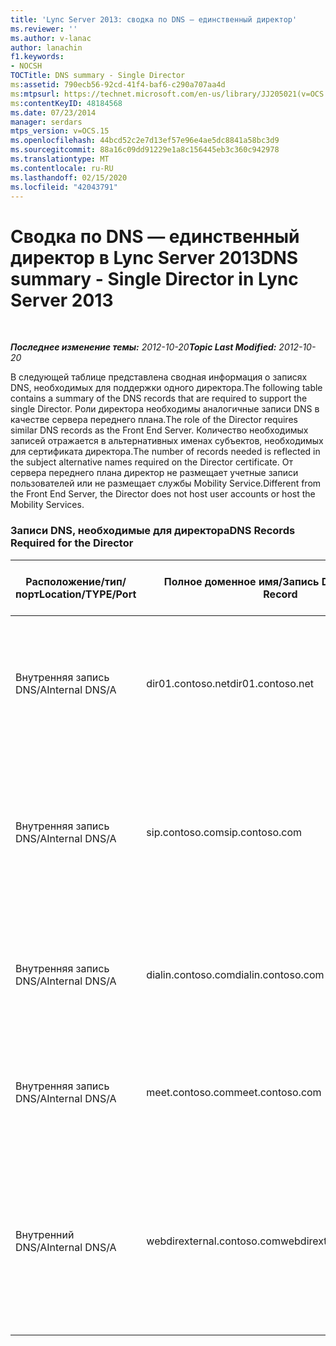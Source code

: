 ```yaml
---
title: 'Lync Server 2013: сводка по DNS — единственный директор'
ms.reviewer: ''
ms.author: v-lanac
author: lanachin
f1.keywords:
- NOCSH
TOCTitle: DNS summary - Single Director
ms:assetid: 790ecb56-92cd-41f4-baf6-c290a707aa4d
ms:mtpsurl: https://technet.microsoft.com/en-us/library/JJ205021(v=OCS.15)
ms:contentKeyID: 48184568
ms.date: 07/23/2014
manager: serdars
mtps_version: v=OCS.15
ms.openlocfilehash: 44bcd52c2e7d13ef57e96e4ae5dc8841a58bc3d9
ms.sourcegitcommit: 88a16c09dd91229e1a8c156445eb3c360c942978
ms.translationtype: MT
ms.contentlocale: ru-RU
ms.lasthandoff: 02/15/2020
ms.locfileid: "42043791"
---
```

<div data-xmlns="http://www.w3.org/1999/xhtml">

<div class="topic" data-xmlns="http://www.w3.org/1999/xhtml" data-msxsl="urn:schemas-microsoft-com:xslt" data-cs="http://msdn.microsoft.com/">

<div data-asp="http://msdn2.microsoft.com/asp">

# <a name="dns-summary---single-director-in-lync-server-2013"></a><span data-ttu-id="597c6-102">Сводка по DNS — единственный директор в Lync Server 2013</span><span class="sxs-lookup"><span data-stu-id="597c6-102">DNS summary - Single Director in Lync Server 2013</span></span>

</div>

<div id="mainSection">

<div id="mainBody">

<span> </span>

<span data-ttu-id="597c6-103">_**Последнее изменение темы:** 2012-10-20_</span><span class="sxs-lookup"><span data-stu-id="597c6-103">_**Topic Last Modified:** 2012-10-20_</span></span>

<span data-ttu-id="597c6-104">В следующей таблице представлена сводная информация о записях DNS, необходимых для поддержки одного директора.</span><span class="sxs-lookup"><span data-stu-id="597c6-104">The following table contains a summary of the DNS records that are required to support the single Director.</span></span> <span data-ttu-id="597c6-105">Роли директора необходимы аналогичные записи DNS в качестве сервера переднего плана.</span><span class="sxs-lookup"><span data-stu-id="597c6-105">The role of the Director requires similar DNS records as the Front End Server.</span></span> <span data-ttu-id="597c6-106">Количество необходимых записей отражается в альтернативных именах субъектов, необходимых для сертификата директора.</span><span class="sxs-lookup"><span data-stu-id="597c6-106">The number of records needed is reflected in the subject alternative names required on the Director certificate.</span></span> <span data-ttu-id="597c6-107">От сервера переднего плана директор не размещает учетные записи пользователей или не размещает службы Mobility Service.</span><span class="sxs-lookup"><span data-stu-id="597c6-107">Different from the Front End Server, the Director does not host user accounts or host the Mobility Services.</span></span>

### <a name="dns-records-required-for-the-director"></a><span data-ttu-id="597c6-108">Записи DNS, необходимые для директора</span><span class="sxs-lookup"><span data-stu-id="597c6-108">DNS Records Required for the Director</span></span>

<table>
<colgroup>
<col style="width: 25%" />
<col style="width: 25%" />
<col style="width: 25%" />
<col style="width: 25%" />
</colgroup>
<thead>
<tr class="header">
<th><span data-ttu-id="597c6-109">Расположение/тип/порт</span><span class="sxs-lookup"><span data-stu-id="597c6-109">Location/TYPE/Port</span></span></th>
<th><span data-ttu-id="597c6-110">Полное доменное имя/Запись DNS</span><span class="sxs-lookup"><span data-stu-id="597c6-110">FQDN/DNS Record</span></span></th>
<th><span data-ttu-id="597c6-111">IP-адрес/Полное доменное имя</span><span class="sxs-lookup"><span data-stu-id="597c6-111">IP Address/FQDN</span></span></th>
<th><span data-ttu-id="597c6-112">Сопоставляется с/комментарии</span><span class="sxs-lookup"><span data-stu-id="597c6-112">Maps to/Comments</span></span></th>
</tr>
</thead>
<tbody>
<tr class="odd">
<td><p><span data-ttu-id="597c6-113">Внутренняя запись DNS/A</span><span class="sxs-lookup"><span data-stu-id="597c6-113">Internal DNS/A</span></span></p></td>
<td><p><span data-ttu-id="597c6-114">dir01.contoso.net</span><span class="sxs-lookup"><span data-stu-id="597c6-114">dir01.contoso.net</span></span></p></td>
<td><p><span data-ttu-id="597c6-115">Режиссер</span><span class="sxs-lookup"><span data-stu-id="597c6-115">Director</span></span></p></td>
<td><p><span data-ttu-id="597c6-116">Запись узла директора, используемая для репликации и сервера на сервер</span><span class="sxs-lookup"><span data-stu-id="597c6-116">Director host record used for replication and server to server</span></span></p></td>
</tr>
<tr class="even">
<td><p><span data-ttu-id="597c6-117">Внутренняя запись DNS/A</span><span class="sxs-lookup"><span data-stu-id="597c6-117">Internal DNS/A</span></span></p></td>
<td><p><span data-ttu-id="597c6-118">sip.contoso.com</span><span class="sxs-lookup"><span data-stu-id="597c6-118">sip.contoso.com</span></span></p></td>
<td><p><span data-ttu-id="597c6-119">Режиссер</span><span class="sxs-lookup"><span data-stu-id="597c6-119">Director</span></span></p></td>
<td><p><span data-ttu-id="597c6-120">Входящий протокол SIP из внутреннего пограничного интерфейса пограничного сервера</span><span class="sxs-lookup"><span data-stu-id="597c6-120">Inbound session initiation protocol (SIP) from the internal Edge interface of the Edge Server</span></span></p></td>
</tr>
<tr class="odd">
<td><p><span data-ttu-id="597c6-121">Внутренняя запись DNS/A</span><span class="sxs-lookup"><span data-stu-id="597c6-121">Internal DNS/A</span></span></p></td>
<td><p><span data-ttu-id="597c6-122">dialin.contoso.com</span><span class="sxs-lookup"><span data-stu-id="597c6-122">dialin.contoso.com</span></span></p></td>
<td><p><span data-ttu-id="597c6-123">Режиссер</span><span class="sxs-lookup"><span data-stu-id="597c6-123">Director</span></span></p></td>
<td><p><span data-ttu-id="597c6-124">Опубликованные веб-службы удаленного доступа обратного прокси-сервера</span><span class="sxs-lookup"><span data-stu-id="597c6-124">Published dialin web services from reverse proxy</span></span></p></td>
</tr>
<tr class="even">
<td><p><span data-ttu-id="597c6-125">Внутренняя запись DNS/A</span><span class="sxs-lookup"><span data-stu-id="597c6-125">Internal DNS/A</span></span></p></td>
<td><p><span data-ttu-id="597c6-126">meet.contoso.com</span><span class="sxs-lookup"><span data-stu-id="597c6-126">meet.contoso.com</span></span></p></td>
<td><p><span data-ttu-id="597c6-127">Режиссер</span><span class="sxs-lookup"><span data-stu-id="597c6-127">Director</span></span></p></td>
<td><p><span data-ttu-id="597c6-128">Опубликованные веб-службы собраний обратного прокси-сервера</span><span class="sxs-lookup"><span data-stu-id="597c6-128">Published meet web services from reverse proxy</span></span></p></td>
</tr>
<tr class="odd">
<td><p><span data-ttu-id="597c6-129">Внутренний DNS/A</span><span class="sxs-lookup"><span data-stu-id="597c6-129">Internal DNS/A</span></span></p></td>
<td><p><span data-ttu-id="597c6-130">webdirexternal.contoso.com</span><span class="sxs-lookup"><span data-stu-id="597c6-130">webdirexternal.contoso.com</span></span></p></td>
<td><p><span data-ttu-id="597c6-131">Режиссер</span><span class="sxs-lookup"><span data-stu-id="597c6-131">Director</span></span></p></td>
<td><p><span data-ttu-id="597c6-132">Опубликовано и определено внешними службами веб-билетов обратного прокси-сервера для директора</span><span class="sxs-lookup"><span data-stu-id="597c6-132">Published and defined by the reverse proxy Web Ticket external web services for the Director</span></span></p></td>
</tr>
</tbody>
</table>


</div>

<span> </span>

</div>

</div>

</div>

